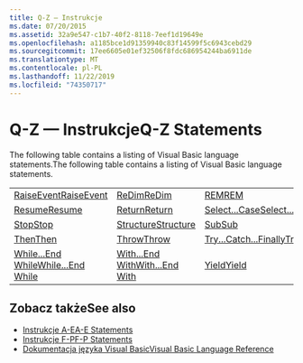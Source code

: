 ```yaml
---
title: Q-Z — Instrukcje
ms.date: 07/20/2015
ms.assetid: 32a9e547-c1b7-40f2-8118-7eef1d19649e
ms.openlocfilehash: a1185bce1d91359940c83f14599f5c6943cebd29
ms.sourcegitcommit: 17ee6605e01ef32506f8fdc686954244ba6911de
ms.translationtype: MT
ms.contentlocale: pl-PL
ms.lasthandoff: 11/22/2019
ms.locfileid: "74350717"
---
```

# <a name="q-z-statements"></a><span data-ttu-id="b3bce-102">Q-Z — Instrukcje</span><span class="sxs-lookup"><span data-stu-id="b3bce-102">Q-Z Statements</span></span>
<span data-ttu-id="b3bce-103">The following table contains a listing of Visual Basic language statements.</span><span class="sxs-lookup"><span data-stu-id="b3bce-103">The following table contains a listing of Visual Basic language statements.</span></span>  
  
|||||  
|---|---|---|---|  
|[<span data-ttu-id="b3bce-104">RaiseEvent</span><span class="sxs-lookup"><span data-stu-id="b3bce-104">RaiseEvent</span></span>](../../../visual-basic/language-reference/statements/raiseevent-statement.md)|[<span data-ttu-id="b3bce-105">ReDim</span><span class="sxs-lookup"><span data-stu-id="b3bce-105">ReDim</span></span>](../../../visual-basic/language-reference/statements/redim-statement.md)|[<span data-ttu-id="b3bce-106">REM</span><span class="sxs-lookup"><span data-stu-id="b3bce-106">REM</span></span>](../../../visual-basic/language-reference/statements/rem-statement.md)|[<span data-ttu-id="b3bce-107">RemoveHandler</span><span class="sxs-lookup"><span data-stu-id="b3bce-107">RemoveHandler</span></span>](../../../visual-basic/language-reference/statements/removehandler-statement.md)|  
|[<span data-ttu-id="b3bce-108">Resume</span><span class="sxs-lookup"><span data-stu-id="b3bce-108">Resume</span></span>](../../../visual-basic/language-reference/statements/resume-statement.md)|[<span data-ttu-id="b3bce-109">Return</span><span class="sxs-lookup"><span data-stu-id="b3bce-109">Return</span></span>](../../../visual-basic/language-reference/statements/return-statement.md)|[<span data-ttu-id="b3bce-110">Select...Case</span><span class="sxs-lookup"><span data-stu-id="b3bce-110">Select...Case</span></span>](../../../visual-basic/language-reference/statements/select-case-statement.md)|[<span data-ttu-id="b3bce-111">Set</span><span class="sxs-lookup"><span data-stu-id="b3bce-111">Set</span></span>](../../../visual-basic/language-reference/statements/set-statement.md)|  
|[<span data-ttu-id="b3bce-112">Stop</span><span class="sxs-lookup"><span data-stu-id="b3bce-112">Stop</span></span>](../../../visual-basic/language-reference/statements/stop-statement.md)|[<span data-ttu-id="b3bce-113">Structure</span><span class="sxs-lookup"><span data-stu-id="b3bce-113">Structure</span></span>](../../../visual-basic/language-reference/statements/structure-statement.md)|[<span data-ttu-id="b3bce-114">Sub</span><span class="sxs-lookup"><span data-stu-id="b3bce-114">Sub</span></span>](../../../visual-basic/language-reference/statements/sub-statement.md)|[<span data-ttu-id="b3bce-115">SyncLock</span><span class="sxs-lookup"><span data-stu-id="b3bce-115">SyncLock</span></span>](../../../visual-basic/language-reference/statements/synclock-statement.md)|  
|[<span data-ttu-id="b3bce-116">Then</span><span class="sxs-lookup"><span data-stu-id="b3bce-116">Then</span></span>](../../../visual-basic/language-reference/statements/then-statement.md)|[<span data-ttu-id="b3bce-117">Throw</span><span class="sxs-lookup"><span data-stu-id="b3bce-117">Throw</span></span>](../../../visual-basic/language-reference/statements/throw-statement.md)|[<span data-ttu-id="b3bce-118">Try...Catch...Finally</span><span class="sxs-lookup"><span data-stu-id="b3bce-118">Try...Catch...Finally</span></span>](../../../visual-basic/language-reference/statements/try-catch-finally-statement.md)|[<span data-ttu-id="b3bce-119">Using</span><span class="sxs-lookup"><span data-stu-id="b3bce-119">Using</span></span>](../../../visual-basic/language-reference/statements/using-statement.md)|  
|[<span data-ttu-id="b3bce-120">While...End While</span><span class="sxs-lookup"><span data-stu-id="b3bce-120">While...End While</span></span>](../../../visual-basic/language-reference/statements/while-end-while-statement.md)|[<span data-ttu-id="b3bce-121">With...End With</span><span class="sxs-lookup"><span data-stu-id="b3bce-121">With...End With</span></span>](../../../visual-basic/language-reference/statements/with-end-with-statement.md)|[<span data-ttu-id="b3bce-122">Yield</span><span class="sxs-lookup"><span data-stu-id="b3bce-122">Yield</span></span>](../../../visual-basic/language-reference/statements/yield-statement.md)||  
  
## <a name="see-also"></a><span data-ttu-id="b3bce-123">Zobacz także</span><span class="sxs-lookup"><span data-stu-id="b3bce-123">See also</span></span>

- [<span data-ttu-id="b3bce-124">Instrukcje A-E</span><span class="sxs-lookup"><span data-stu-id="b3bce-124">A-E Statements</span></span>](../../../visual-basic/language-reference/statements/a-e-statements.md)
- [<span data-ttu-id="b3bce-125">Instrukcje F-P</span><span class="sxs-lookup"><span data-stu-id="b3bce-125">F-P Statements</span></span>](../../../visual-basic/language-reference/statements/f-p-statements.md)
- [<span data-ttu-id="b3bce-126">Dokumentacja języka Visual Basic</span><span class="sxs-lookup"><span data-stu-id="b3bce-126">Visual Basic Language Reference</span></span>](../../../visual-basic/language-reference/index.md)
